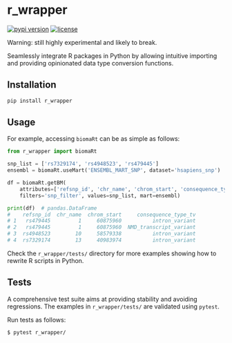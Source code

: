 # r_wrapper

[![pypi version](https://img.shields.io/pypi/v/r_wrapper.svg)](https://pypi.org/project/r_wrapper/)
[![license](https://img.shields.io/pypi/l/r_wrapper.svg)](https://pypi.org/project/r_wrapper/)

Warning: still highly experimental and likely to break.

Seamlessly integrate R packages in Python by allowing intuitive importing and providing opinionated data type conversion functions.


## Installation

```bash
pip install r_wrapper
```


## Usage

For example, accessing `biomaRt` can be as simple as follows:
```python
from r_wrapper import biomaRt

snp_list = ['rs7329174', 'rs4948523', 'rs479445']
ensembl = biomaRt.useMart('ENSEMBL_MART_SNP', dataset='hsapiens_snp')

df = biomaRt.getBM(
    attributes=['refsnp_id', 'chr_name', 'chrom_start', 'consequence_type_tv'],
    filters='snp_filter', values=snp_list, mart=ensembl)

print(df)  # pandas.DataFrame
#    refsnp_id  chr_name  chrom_start     consequence_type_tv
# 1   rs479445         1     60875960          intron_variant
# 2   rs479445         1     60875960  NMD_transcript_variant
# 3  rs4948523        10     58579338          intron_variant
# 4  rs7329174        13     40983974          intron_variant
```

Check the `r_wrapper/tests/` directory for more examples showing how to rewrite R scripts in Python.


## Tests

A comprehensive test suite aims at providing stability and avoiding regressions.
The examples in `r_wrapper/tests/` are validated using `pytest`.

Run tests as follows:
```bash
$ pytest r_wrapper/
```
